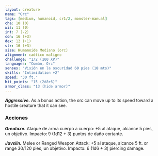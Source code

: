 ```yaml
---
layout: creature
name: "Orc"
tags: [medium, humanoid, cr1/2, monster-manual]
cha: 10 (0)
wis: 11 (0)
int: 7 (-2)
con: 16 (+3)
dex: 12 (+1)
str: 16 (+3)
size: Humanoide Mediano (orc)
alignment: caótico maligno
challenge: "1/2 (100 XP)"
languages: "Común, Orc"
senses: "Visión en la oscuridad 60 pies (18 mts)"
skills: "Intimidation +2"
speed: "30 ft."
hit_points: "15 (2d8+6)"
armor_class: "13 (hide armor)"
---
```


***Aggressive.*** As a bonus action, the orc can move up to its speed toward a hostile creature that it can see.

### Acciones

***Greataxe.*** Ataque de arma cuerpo a cuerpo: +5 al ataque, alcance 5 pies, un objetivo. Impacto: 9 (1d12 + 3) puntos de daño cortante.

***Javelin.*** Melee or Ranged Weapon Attack: +5 al ataque, alcance 5 ft. or range 30/120 pies, un objetivo. Impacto: 6 (1d6 + 3) piercing damage.